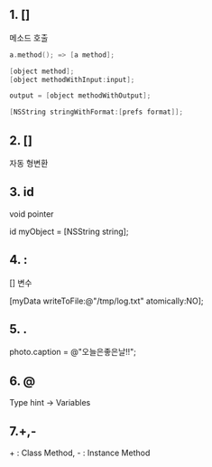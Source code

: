 ## 1. []

메소드 호출

```objective-c
a.method(); => [a method];

[object method];
[object methodWithInput:input];

output = [object methodWithOutput];

[NSString stringWithFormat:[prefs format]];
```

## 2. []

자동 형변환

## 3. id

void pointer

id myObject = [NSString string];


## 4. : 

[] 변수

[myData writeToFile:@"/tmp/log.txt" atomically:NO];


## 5. .

photo.caption = @"오늘은좋은날!!";

## 6. @

Type hint -> Variables


## 7.+,-

\+ : Class Method, - : Instance Method
